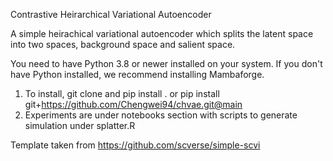 Contrastive Heirarchical Variational Autoencoder 

A simple heirachical variational autoencoder which splits the latent space into two spaces, background space and salient space.

You need to have Python 3.8 or newer installed on your system. If you don't have Python installed, we recommend installing Mambaforge.

1. To install, git clone and pip install . or pip install git+https://github.com/Chengwei94/chvae.git@main
2. Experiments are under notebooks section with scripts to generate simulation under splatter.R 

Template taken from https://github.com/scverse/simple-scvi